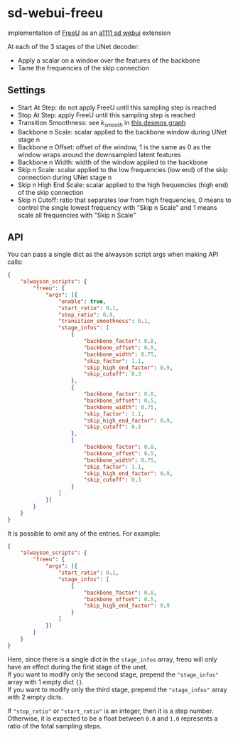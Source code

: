 # sd-webui-freeu
implementation of [FreeU](https://github.com/ChenyangSi/FreeU) as an [a1111 sd webui](https://github.com/AUTOMATIC1111/stable-diffusion-webui) extension

At each of the 3 stages of the UNet decoder:
- Apply a scalar on a window over the features of the backbone
- Tame the frequencies of the skip connection

## Settings

- Start At Step: do not apply FreeU until this sampling step is reached
- Stop At Step: apply FreeU until this sampling step is reached
- Transition Smoothness: see $k_{smooth}$ in [this desmos graph](https://www.desmos.com/calculator/ngcqo5ictm)
- Backbone n Scale: scalar applied to the backbone window during UNet stage n
- Backbone n Offset: offset of the window, 1 is the same as 0 as the window wraps around the downsampled latent features
- Backbone n Width: width of the window applied to the backbone
- Skip n Scale: scalar applied to the low frequencies (low end) of the skip connection during UNet stage n
- Skip n High End Scale: scalar applied to the high frequencies (high end) of the skip connection
- Skip n Cutoff: ratio that separates low from high frequencies, 0 means to control the single lowest frequency with "Skip n Scale" and 1 means scale all frequencies with "Skip n Scale"

## API

You can pass a single dict as the alwayson script args when making API calls:

```json
{
    "alwayson_scripts": {
        "freeu": {
            "args": [{
                "enable": true,
                "start_ratio": 0.1,
                "stop_ratio": 0.9,
                "transition_smoothness": 0.1,
                "stage_infos": [
                    {
                        "backbone_factor": 0.8,
                        "backbone_offset": 0.5,
                        "backbone_width": 0.75,
                        "skip_factor": 1.1,
                        "skip_high_end_factor": 0.9,
                        "skip_cutoff": 0.3
                    },
                    {
                        "backbone_factor": 0.8,
                        "backbone_offset": 0.5,
                        "backbone_width": 0.75,
                        "skip_factor": 1.1,
                        "skip_high_end_factor": 0.9,
                        "skip_cutoff": 0.3
                    },
                    {
                        "backbone_factor": 0.8,
                        "backbone_offset": 0.5,
                        "backbone_width": 0.75,
                        "skip_factor": 1.1,
                        "skip_high_end_factor": 0.9,
                        "skip_cutoff": 0.3
                    }
                ]
            }]
        }
    }
}
```

It is possible to omit any of the entries. For example:

```json
{
    "alwayson_scripts": {
        "freeu": {
            "args": [{
                "start_ratio": 0.1,
                "stage_infos": [
                    {
                        "backbone_factor": 0.8,
                        "backbone_offset": 0.5,
                        "skip_high_end_factor": 0.9
                    }
                ]
            }]
        }
    }
}
```

Here, since there is a single dict in the `stage_infos` array, freeu will only have an effect during the first stage of the unet.  
If you want to modify only the second stage, prepend the `"stage_infos"` array with 1 empty dict `{}`.  
If you want to modify only the third stage, prepend the `"stage_infos"` array with 2 empty dicts.

If `"stop_ratio"` or `"start_ratio"` is an integer, then it is a step number.  
Otherwise, it is expected to be a float between `0.0` and `1.0` represents a ratio of the total sampling steps.
